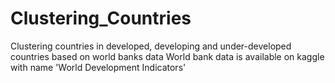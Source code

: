 # Clustering_Countries
Clustering countries in developed, developing and under-developed countries based on world banks data
World bank data is available on kaggle with name 'World Development Indicators'

